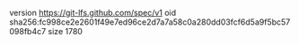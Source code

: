version https://git-lfs.github.com/spec/v1
oid sha256:fc998ce2e2601f49e7ed96ce2d7a7a58c0a280dd03fcf6d5a9f5bc57098fb4c7
size 1780
